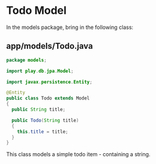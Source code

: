 # Todo Model

In the models package, bring in the following class:

## app/models/Todo.java

~~~java
package models;

import play.db.jpa.Model;

import javax.persistence.Entity;

@Entity
public class Todo extends Model
{
  public String title;

  public Todo(String title)
  {
    this.title = title;
  }
}
~~~

This class models a simple todo item - containing a string.
